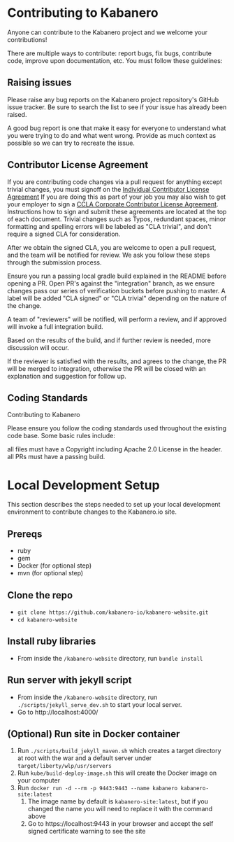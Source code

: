 # Contributing to Kabanero

Anyone can contribute to the Kabanero project and we welcome your contributions!

There are multiple ways to contribute: report bugs, fix bugs, contribute code, improve upon documentation, etc. You must follow these guidelines:

## Raising issues
Please raise any bug reports on the Kabanero project repository's GitHub issue tracker. Be sure to search the list to see if your issue has already been raised.

A good bug report is one that make it easy for everyone to understand what you were trying to do and what went wrong. Provide as much context as possible so we can try to recreate the issue.

## Contributor License Agreement
If you are contributing code changes via a pull request for anything except trivial changes, you must signoff on the [Individual Contributor License Agreement](https://github.com/kabanero-io/kabanero-website/blob/master/cla/kabanero-cla-individual.pdf) If you are doing this as part of your job you may also wish to get your employer to sign a [CCLA Corporate Contributor License Agreement](https://github.com/kabanero-io/kabanero-website/blob/master/cla/kabanero-cla-corporate.pdf). Instructions how to sign and submit these agreements are located at the top of each document. Trivial changes such as Typos, redundant spaces, minor formatting and spelling errors will be labeled as "CLA trivial", and don't require a signed CLA for consideration.

After we obtain the signed CLA, you are welcome to open a pull request, and the team will be notified for review. We ask you follow these steps through the submission process.

Ensure you run a passing local gradle build explained in the README before opening a PR.
Open PR's against the "integration" branch, as we ensure changes pass our series of verification buckets before pushing to master.
A label will be added "CLA signed" or "CLA trivial" depending on the nature of the change.

A team of "reviewers" will be notified, will perform a review, and if approved will invoke a full integration build.

Based on the results of the build, and if further review is needed, more discussion will occur.

If the reviewer is satisfied with the results, and agrees to the change, the PR will be merged to integration, otherwise the PR will be closed with an explanation and suggestion for follow up.

## Coding Standards
Contributing to Kabanero

Please ensure you follow the coding standards used throughout the existing code base. Some basic rules include:

all files must have a Copyright including Apache 2.0 License in the header.
all PRs must have a passing build.

# Local Development Setup
This section describes the steps needed to set up your local development environment to contribute changes to the Kabanero.io site.

## Prereqs
- ruby
- gem
- Docker (for optional step)
- mvn (for optional step)

## Clone the repo
- `git clone https://github.com/kabanero-io/kabanero-website.git`
- `cd kabanero-website`

## Install ruby libraries
- From inside the `/kabanero-website` directory, run `bundle install`

## Run server with jekyll script
- From inside the `/kabanero-website` directory, run `./scripts/jekyll_serve_dev.sh` to start your local server.
- Go to http://localhost:4000/

## (Optional) Run site in Docker container
1. Run `./scripts/build_jekyll_maven.sh` which creates a target directory at root with the war and a default server under `target/liberty/wlp/usr/servers`
1. Run `kube/build-deploy-image.sh` this will create the Docker image on your computer
1. Run `docker run -d --rm -p 9443:9443 --name kabanero kabanero-site:latest`
    1. The image name by default is `kabanero-site:latest`, but if you changed the name you will need to replace it with the command above
    1. Go to https://localhost:9443 in your browser and accept the self signed certificate warning to see the site
